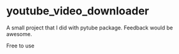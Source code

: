 # youtube_video_downloader

A small project that I did with pytube package. Feedback would be awesome.

Free to use

